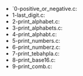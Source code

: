 - `0-positive_or_negative.c: 
- 1-last_digit.c:
- 2-print_alphabet.c:
- 3-print_alphabets.c:
- 4-print_alphabt.c:
- 5-print_numbers.c:
- 6-print_numberz.c:
- 7-print_tebahpla.c:
- 8-print_base16.c:
- 9-print_comb.c:
